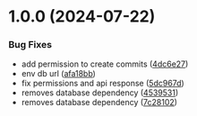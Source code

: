# 1.0.0 (2024-07-22)


### Bug Fixes

* add permission to create commits ([4dc6e27](https://github.com/LopesGabriel/rocketseat.ci.api/commit/4dc6e2769ce4c96f6c2b623198b8285491c00595))
* env db url ([afa18bb](https://github.com/LopesGabriel/rocketseat.ci.api/commit/afa18bb9cd3fab4b0b1a7f2c5803c8cda58ab555))
* fix permissions and api response ([5dc967d](https://github.com/LopesGabriel/rocketseat.ci.api/commit/5dc967d8e2156d22f66b622711d0b70b217a94aa))
* removes database dependency ([4539531](https://github.com/LopesGabriel/rocketseat.ci.api/commit/4539531e2f737d16516efd9acd1dcbe5d7cfa8f4))
* removes database dependency ([7c28102](https://github.com/LopesGabriel/rocketseat.ci.api/commit/7c281028b6d3662d81ce773550c9b7c888d327fc))
